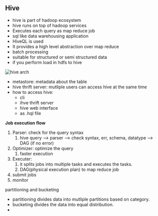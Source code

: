 ## Hive
- hive is part of hadoop ecosystem
- hive runs on top of hadoop services
- Executes each query as map reduce job
- sql like data warehousing application
- HiveQL is used
- It provides a high level abstraction over map reduce
- batch processing
- suitable for structured or semi structured data
- if you perform load in hdfs to hive


![hive arch](https://miro.medium.com/v2/resize:fit:640/format:webp/0*d5DOvZIR_O4PPYlb)

- metastore: metadata about the table
- hive thrift server: mutliple users can access hive at the same time
- how to access hive:
  - cli
  - ihve thrift server
  - hive web interface
  - as .hql file

**Job execution flow**
1. Parser: check for the query syntax
   1. hive query --> parser --> check syntax, err, schema, datatype --> DAG (if no error)
2. Optimizer: optimize the query 
   1. faster execution
3. Executer:
   1. it splits jobs into multiple tasks and executes the tasks.
   2. DAG(physical execution plan) to map reduce job
4. submit jobs 
5. monitor


partitioning and bucketing
- partitioning divides data into mutliple partitions based on category.
- bucketing divides the data into equal distribution.
- 
